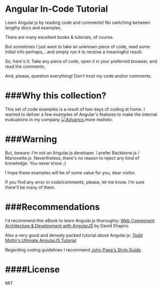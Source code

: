 Angular In-Code Tutorial
=======================

Learn Angular.js by reading code and comments! 
No switching between lengthy docs and examples.

There are many excellent books & tutorials, of course. 

But sometimes I just want to take an unknown piece of code, read some initial 
info perhaps,...and simply run it to receive a meaningful result. 

So, here's it: Take any piece of code, open it in your preferred browser, and read the comments. 

And, please, question everything! Don't trust my code and/or comments. 

###Why this collection?
===================

This set of code examples is a result of two days of coding at home. I wanted to deliver a few examples of Angular's features 
to make the internal evaluations in my company [ ![Advarics ](http://t58.imgup.net/advarics_le9f7.png "Advarics GmbH") ](http://www.advarics.net "Advarics GmbH") 
more realistic.


###Warning
=======

But, beware: I'm not an Angular.js developer. I prefer Backbone.js / Marionette.js. 
Nevertheless, there's no reason to reject any kind of knowledge. You never know ;) 

I hope these examples will be of some value for you, dear visitor.

If you find any error in code/comments, please, let me know. I'm sure there'll be many of them.

###Recommendations
===============

I'd recommend this eBook to learn Angular.js thoroughly: [Web Component Architecture & Development with AngularJS](https://leanpub.com/web-component-development-with-angularjs) by David Shapiro 

Also a very good and densely packed tutorial about Angular.js: [Todd Motto's Ultimate AngularJS Tutorial](http://www.airpair.com/angularjs) 

Regarding coding guidelines I recommend [John Papa's Style Guide](https://github.com/johnpapa/angularjs-styleguide).

####License
=======

MIT
